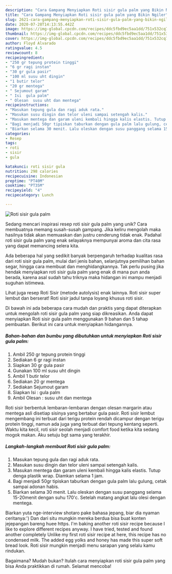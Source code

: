 ```yaml
---
description: "Cara Gampang Menyiapkan Roti sisir gula palm yang Bikin Ngiler"
title: "Cara Gampang Menyiapkan Roti sisir gula palm yang Bikin Ngiler"
slug: 2621-cara-gampang-menyiapkan-roti-sisir-gula-palm-yang-bikin-ngiler
date: 2020-07-28T14:13:55.442Z
image: https://img-global.cpcdn.com/recipes/ddc5fbd9ec5aa1dd/751x532cq70/roti-sisir-gula-palm-foto-resep-utama.jpg
thumbnail: https://img-global.cpcdn.com/recipes/ddc5fbd9ec5aa1dd/751x532cq70/roti-sisir-gula-palm-foto-resep-utama.jpg
cover: https://img-global.cpcdn.com/recipes/ddc5fbd9ec5aa1dd/751x532cq70/roti-sisir-gula-palm-foto-resep-utama.jpg
author: Floyd Alvarado
ratingvalue: 4.5
reviewcount: 8
recipeingredient:
- "250 gr tepung protein tinggi"
- "6 gr ragi instan"
- "30 gr gula pasir"
- "100 ml susu uht dingin"
- "1 butir telor"
- "20 gr mentega"
- " Sejumout garam"
- " Isi  gula palm"
- " Olesan  susu uht dan mentega"
recipeinstructions:
- "Masukan tepung gula dan ragi aduk rata."
- "Masukan susu dingin dan telor uleni sampai setengah kalis."
- "Masukan mentega dan garam uleni kembali hingga kalis elastis. Tutup denga plastik wrap. Diamkan selama 1 jam."
- "Bagi menjadi 50gr tipiskan taburkan dengan gula palm lalu gulung, cetak sampai adonan habis."
- "Biarkan selama 30 menit. Lalu oleskan dengan susu panggang selama 15-20menit dengan suhu 170&#39;c. Setelah matang angkat lalu olesi dengan mentega."
categories:
- Resep
tags:
- roti
- sisir
- gula

katakunci: roti sisir gula 
nutrition: 298 calories
recipecuisine: Indonesian
preptime: "PT40M"
cooktime: "PT35M"
recipeyield: "4"
recipecategory: Lunch

---
```



![Roti sisir gula palm](https://img-global.cpcdn.com/recipes/ddc5fbd9ec5aa1dd/751x532cq70/roti-sisir-gula-palm-foto-resep-utama.jpg)

Sedang mencari inspirasi resep roti sisir gula palm yang unik? Cara membuatnya memang susah-susah gampang. Jika keliru mengolah maka hasilnya tidak akan memuaskan dan justru cenderung tidak enak. Padahal roti sisir gula palm yang enak selayaknya mempunyai aroma dan cita rasa yang dapat memancing selera kita.

Ada beberapa hal yang sedikit banyak berpengaruh terhadap kualitas rasa dari roti sisir gula palm, mulai dari jenis bahan, selanjutnya pemilihan bahan segar, hingga cara membuat dan menghidangkannya. Tak perlu pusing jika hendak menyiapkan roti sisir gula palm yang enak di mana pun anda berada, karena asal sudah tahu triknya maka hidangan ini mampu menjadi suguhan istimewa.

Lihat juga resep Roti Sisir (metode autolysis) enak lainnya. Roti sisir super lembut dan berserat! Roti sisir jadul tanpa loyang khusus roti sisir.


Di bawah ini ada beberapa cara mudah dan praktis yang dapat diterapkan untuk mengolah roti sisir gula palm yang siap dikreasikan. Anda dapat menyiapkan Roti sisir gula palm menggunakan 9 bahan dan 5 tahap pembuatan. Berikut ini cara untuk menyiapkan hidangannya.

<!--inarticleads1-->

##### Bahan-bahan dan bumbu yang dibutuhkan untuk menyiapkan Roti sisir gula palm:

1. Ambil 250 gr tepung protein tinggi
1. Sediakan 6 gr ragi instan
1. Siapkan 30 gr gula pasir
1. Gunakan 100 ml susu uht dingin
1. Ambil 1 butir telor
1. Sediakan 20 gr mentega
1. Sediakan  Sejumout garam
1. Siapkan  Isi : gula palm
1. Ambil  Olesan : susu uht dan mentega


Roti sisir berbentuk lembaran-lembaran dengan olesan margarin atau mentega asli disetiap sisinya yang bertabur gula pasir. Roti sisir lembut mengembang ini terbuat dari terigu protein rendah dicampur dengan terigu protein tinggi, namun ada juga yang terbuat dari tepung kentang seperti. Waktu kita kecil, roti sisir seolah menjadi comfort food ketika kita sedang mogok makan. Aku setuju bgt sama yang terakhir. 

<!--inarticleads2-->

##### Langkah-langkah membuat Roti sisir gula palm:

1. Masukan tepung gula dan ragi aduk rata.
1. Masukan susu dingin dan telor uleni sampai setengah kalis.
1. Masukan mentega dan garam uleni kembali hingga kalis elastis. Tutup denga plastik wrap. Diamkan selama 1 jam.
1. Bagi menjadi 50gr tipiskan taburkan dengan gula palm lalu gulung, cetak sampai adonan habis.
1. Biarkan selama 30 menit. Lalu oleskan dengan susu panggang selama 15-20menit dengan suhu 170&#39;c. Setelah matang angkat lalu olesi dengan mentega.


Biarkan yuta nge-interview shotaro pake bahasa jepang, biar dia nyaman ceritanya:&#39;) Dan dari situ mungkin mereka berdua bisa buat konten jejepangan bareng huee https. I&#39;m baking another roti sisir recipe because I like to explore different recipes anyway. I have tried, tested and found another completely Unlike my first roti sisir recipe at here, this recipe has no condensed milk. The added egg yolks and honey has made this super soft bread look. Roti sisir mungkin menjadi menu sarapan yang selalu kamu rindukan. 

Bagaimana? Mudah bukan? Itulah cara menyiapkan roti sisir gula palm yang bisa Anda praktikkan di rumah. Selamat mencoba!
